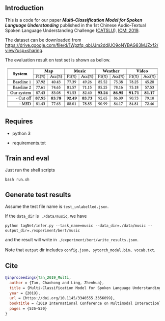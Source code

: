 ## Introduction

This is a code for our paper ***Multi-Classification Model for Spoken Language Understanding*** published in the 1st Chinese Audio-Textual Spoken Language Understanding Challenge ([CATSLU](https://sites.google.com/view/CATSLU/home)), [ICMI 2019](https://icmi.acm.org/2019/index.php).

The dataset can be downloaded from https://drive.google.com/file/d/1Wpzfq_qbUJm2ddjUO9oNYBAG83MJZxf2/view?usp=sharing.



The evaluation result on test set is shown as bellow.

<img src="README.assets/results.png" alt="results" style="zoom:60%;" />

## Requires

- python 3 

- requirements.txt 



## Train and eval

Just run the shell scripts

```shell
bash run.sh
```



## Generate test results

Assume the test file name is `test_unlabelled.json`.

If the `data_dir` is` ./data/music`, we have

```shell
python tagNet/infer.py --task_name=music --data_dir=./data/music --output_dir=./experiment/bert/music
```

and the result will write in `./experiment/bert/write_results.json`.

Note that  `output` dir includes `config.json`、`pytorch_model.bin`、`vocab.txt`.

## Cite

```bibtex
@inproceedings{Tan_2019_Multi,
  author = {Tan, Chaohong and Ling, Zhenhua},
  title = {Multi-Classification Model for Spoken Language Understanding},
  year = {2019},
  url = {https://doi.org/10.1145/3340555.3356099},
  booktitle = {2019 International Conference on Multimodal Interaction},
  pages = {526–530}
}
```


